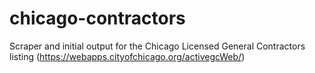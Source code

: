 chicago-contractors
===================

Scraper and initial output for the Chicago Licensed General Contractors listing (https://webapps.cityofchicago.org/activegcWeb/)
